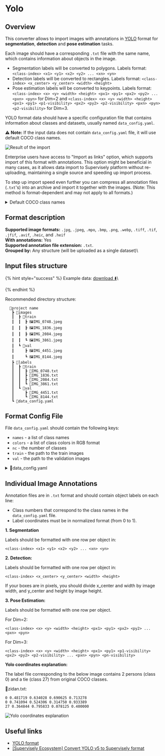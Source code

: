 # Yolo

## Overview

This converter allows to import images with annotations in [YOLO](https://docs.ultralytics.com/datasets/detect/) format for **segmentation**, **detection** and **pose estimation** tasks.

Each image should have a corresponding `.txt` file with the same name, which contains information about objects in the image.

* Segmentation labels will be converted to polygons. Labels format: `<class-index> <x1> <y1> <x2> <y2> ... <xn> <yn>`
* Detection labels will be converted to rectangles. Labels format: `<class-index> <x_center> <y_center> <width> <height>`
* Pose estimation labels will be converted to keypoints. Labels format: `<class-index> <x> <y> <width> <height> <px1> <py1> <px2> <py2> ... <pxn> <pyn>` for Dim=2 and `<class-index> <x> <y> <width> <height> <px1> <py1> <p1-visibility> <px2> <py2> <p2-visibility> <pxn> <pyn> <p2-visibility>` for Dim=3.

YOLO format data should have a specific configuration file that contains information about classes and datasets, usually named `data_config.yaml`.

⚠️ **Note:** If the input data does not contain `data_config.yaml` file, it will use default COCO class names.

![Result of the import](images/yolo\_res.png)

Enterprise users have access to "Import as links" option, which supports import of this format with annotations. This option might be beneficial in many cases, as it allows data import to Supervisely platform without re-uploading, maintaining a single source and speeding up import process. 

To step up import speed even further you can compress all annotation files (`.txt`'s) into an archive and import it together with the images. (Note: This method is format-dependent and may not apply to all formats.)

<details>

<summary>Default COCO class names</summary>

```
names:
  [
    "person",
    "bicycle",
    "car",
    "motorcycle",
    "airplane",
    "bus",
    "train",
    "truck",
    "boat",
    "traffic light",
    "fire hydrant",
    "stop sign",
    "parking meter",
    "bench",
    "bird",
    "cat",
    "dog",
    "horse",
    "sheep",
    "cow",
    "elephant",
    "bear",
    "zebra",
    "giraffe",
    "backpack",
    "umbrella",
    "handbag",
    "tie",
    "suitcase",
    "frisbee",
    "skis",
    "snowboard",
    "sports ball",
    "kite",
    "baseball bat",
    "baseball glove",
    "skateboard",
    "surfboard",
    "tennis racket",
    "bottle",
    "wine glass",
    "cup",
    "fork",
    "knife",
    "spoon",
    "bowl",
    "banana",
    "apple",
    "sandwich",
    "orange",
    "broccoli",
    "carrot",
    "hot dog",
    "pizza",
    "donut",
    "cake",
    "chair",
    "couch",
    "potted plant",
    "bed",
    "dining table",
    "toilet",
    "tv",
    "laptop",
    "mouse",
    "remote",
    "keyboard",
    "cell phone",
    "microwave",
    "oven",
    "toaster",
    "sink",
    "refrigerator",
    "book",
    "clock",
    "vase",
    "scissors",
    "teddy bear",
    "hair drier",
    "toothbrush",
  ]

```

</details>

## Format description

**Supported image formats:** `.jpg`, `.jpeg`, `.mpo`, `.bmp`, `.png`, `.webp`, `.tiff`, `.tif`, `.jfif`, `.avif`, `.heic`, and `.heif`\
**With annotations:** Yes\
**Supported annotation file extension:** `.txt`.\
**Grouped by:** Any structure (will be uploaded as a single dataset)\


## Input files structure

{% hint style="success" %}
Example data: [download ⬇️](https://github.com/supervisely-ecosystem/import-wizard-docs/files/14919196/sample\_yolo.zip)\

{% endhint %}

Recommended directory structure:

```
  📂project name
   ┣ 📂images
   ┃  ┣ 📂train
   ┃  ┃  ┣ 🖼️IMG_0748.jpeg
   ┃  ┃  ┣ 🖼️IMG_1836.jpeg
   ┃  ┃  ┣ 🖼️IMG_2084.jpeg
   ┃  ┃  ┗ 🖼️IMG_3861.jpeg
   ┃  ┗ 📂val
   ┃     ┣ 🖼️IMG_4451.jpeg
   ┃     ┗ 🖼️IMG_8144.jpeg
   ┣ 📂labels
   ┃  ┣ 📂train
   ┃  ┃  ┣ 📜IMG_0748.txt
   ┃  ┃  ┣ 📜IMG_1836.txt
   ┃  ┃  ┣ 📜IMG_2084.txt
   ┃  ┃  ┗ 📜IMG_3861.txt
   ┃  ┗ 📂val
   ┃     ┣ 📜IMG_4451.txt
   ┃     ┗ 📜IMG_8144.txt
   ┗ 📜data_config.yaml
```

## Format Config File

File `data_config.yaml` should contain the following keys:

* `names` - a list of class names
* `colors` - a list of class colors in RGB format
* `nc` - the number of classes
* `train` - the path to the train images
* `val` - the path to the validation images

<details>

<summary>📜data_config.yaml</summary>

```yaml
names: [kiwi, lemon] # class names
colors: [[255, 1, 1], [1, 255, 1]] # class colors
nc: 2 # number of classes
train: ../lemons/images/train # path to train imgs (or "images/train")
val: ../lemons/images/val # path to val imgs (or "images/val")

# Keypoints (for pose estimation)
kpt_shape: [17, 3] # number of keypoints, number of dims (2 for x,y or 3 for x,y,visible)
```

</details>

## Individual Image Annotations

Annotation files are in `.txt` format and should contain object labels on each line:

* Class numbers that correspond to the class names in the `data_config.yaml` file.
* Label coordinates must be in normalized format (from 0 to 1).

**1. Segmentation**

Labels should be formatted with one row per object in:

```
<class-index> <x1> <y1> <x2> <y2> ... <xn> <yn>
```

**2. Detection:**

Labels should be formatted with one row per object in:

```
<class-index> <x_center> <y_center> <width> <height>
```

If your boxes are in pixels, you should divide x\_center and width by image width, and y\_center and height by image height.

**3. Pose Estimation:**

Labels should be formatted with one row per object.

For Dim=2:

```
<class-index> <x> <y> <width> <height> <px1> <py1> <px2> <py2> ... <pxn> <pyn>
```

For Dim=3:

```
<class-index> <x> <y> <width> <height> <px1> <py1> <p1-visibility> <px2> <py2> <p2-visibility> ... <pxn> <pyn> <pn-visibility>
```

**Yolo coordinates explanation:**

The label file corresponding to the below image contains 2 persons (class 0) and a tie (class 27) from original COCO classes.

📜zidan.txt:

```
0 0.481719 0.634028 0.690625 0.713278
0 0.741094 0.524306 0.314750 0.933389
27 0.364844 0.795833 0.078125 0.400000
```

![Yolo coordinates explanation](images/yolo\_coords.png)

## Useful links

* [YOLO format](https://docs.ultralytics.com/datasets/detect/)
* [\[Supervisely Ecosystem\] Convert YOLO v5 to Supervisely format](https://ecosystem.supervisely.com/apps/convert-yolov5-to-supervisely-format)
